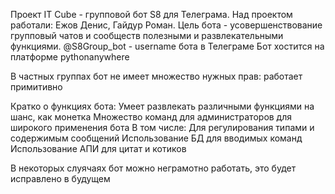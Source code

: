 Проект IT Cube - групповой бот S8 для Телеграма. 
Над проектом работали: Ежов Денис, Гайдур Роман. 
Цель бота - усовершенствование групповый чатов и сообществ полезными и развлекательными функциями. 
@S8Group_bot - username бота в Телеграме
Бот хостится на платформе pythonanywhere

В частных группах бот не имеет множество нужных прав: работает примитивно

Кратко о функциях бота:
Умеет развлекать различными функциями на шанс, как монетка
Множество команд для администраторов для широкого применения бота
В том числе: Для регулирования типами и содержимым сообщений
Использование БД для вводимых команд
Использование АПИ для цитат и котиков

В некоторых слуячаях бот можно неграмотно работать, это будет исправлено в будущем
